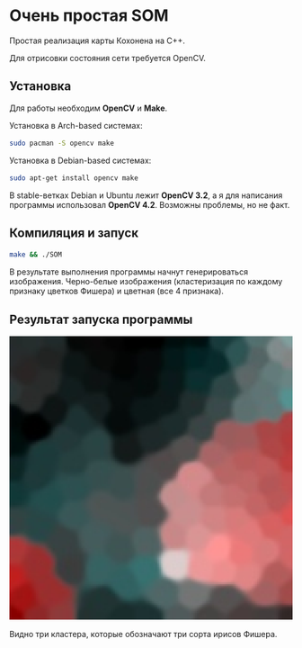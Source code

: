 # Очень простая SOM

Простая реализация карты Кохонена на C++.

Для отрисовки состояния сети требуется OpenCV.

## Установка
Для работы необходим **OpenCV** и **Make**.

Установка в Arch-based системах:
```bash
sudo pacman -S opencv make
```
Установка в Debian-based системах:
```bash
sudo apt-get install opencv make
```
В stable-ветках Debian и Ubuntu лежит **OpenCV 3.2**, а я для написания программы использовал **OpenCV 4.2**. Возможны проблемы, но не факт.

## Компиляция и запуск
```bash
make && ./SOM
```
В результате выполнения программы начнут генерироваться изображения. Черно-белые изображения (кластеризация по каждому признаку цветков Фишера) и цветная (все 4 признака).

## Результат запуска программы
![Alt-текст](https://github.com/gram-code/Very-Simple-SOM/raw/main/result.png "Цветки Фишера")


Видно три кластера, которые обозначают три сорта ирисов Фишера.
